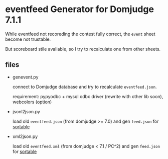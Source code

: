 # eventfeed Generator for Domjudge 7.1.1

While eventfeed not recoreding the contest fully correct, the `event` sheet become not trustable.

But scoreboard stile avaliable, so I try to recalculate one from other sheets.

## files

* genevent.py

  connect to Domjudge database and try to recalculate `eventfeed.json`.

  requirement: pypyodbc + mysql odbc driver (rewrite with other lib soon), webcolors (option)

* jsonl2json.py

  load old `eventfeed.json` (from domjudge >= 7.0) and gen `feed.json` for [sortable](https://github.com/906030538/sortable)

* xml2json.py

  load old `eventfeed.xml` (from domjudge < 7.1 / PC^2) and gen `feed.json` for [sortable](https://github.com/906030538/sortable)

